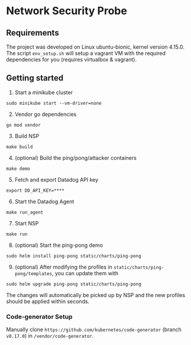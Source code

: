 # Network Security Probe

## Requirements

The project was developed on Linux ubuntu-bionic, kernel version 4.15.0.
The script `env_setup.sh` will setup a vagrant VM with the required dependencies for you (requires virtualbox & vagrant).

## Getting started

1) Start a minikube cluster

```
sudo minikube start --vm-driver=none
```

2) Vendor go dependencies

```
go mod vendor
```

3) Build NSP

```
make build
```

4) (optional) Build the ping/pong/attacker containers

```
make demo
```

5) Fetch and export Datadog API key

```
export DD_API_KEY=****
```

6) Start the Datadog Agent

```
make run_agent
```

7) Start NSP

```
make run
```

8) (optional) Start the ping-pong demo

```
sudo helm install ping-pong static/charts/ping-pong
```

9) (optional) After modifying the profiles in `static/charts/ping-pong/templates`, you can update them with

```
sudo helm upgrade ping-pong static/charts/ping-pong
```
The changes will automatically be picked up by NSP and the new profiles should be applied within seconds.

### Code-generator Setup

Manually clone `https://github.com/kubernetes/code-generator` (branch `v0.17.0`) in `/vendor/code-generator`.
